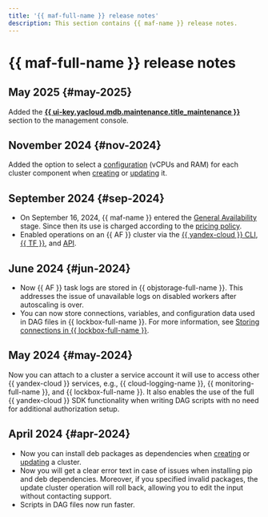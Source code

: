 ```yaml
---
title: '{{ maf-full-name }} release notes'
description: This section contains {{ maf-name }} release notes.
---
```


# {{ maf-full-name }} release notes

## May 2025 {#may-2025}

Added the [**{{ ui-key.yacloud.mdb.maintenance.title_maintenance }}**](operations/cluster-maintenance.md) section to the management console.

## November 2024 {#nov-2024}

Added the option to select a [configuration](concepts/index.md#presets) (vCPUs and RAM) for each cluster component when [creating](operations/cluster-create.md) or [updating](operations/cluster-update.md) it.

## September 2024 {#sep-2024}

* On September 16, 2024, {{ maf-name }} entered the [General Availability](../overview/concepts/launch-stages.md) stage. Since then its use is charged according to the [pricing policy](pricing.md).
* Enabled operations on an {{ AF }} cluster via the [{{ yandex-cloud }} CLI](../cli/cli-ref/managed-airflow/cli-ref/index.md), [{{ TF }}](tf-ref.md), and [API](api-ref/authentication.md).

## June 2024 {#jun-2024}

* Now {{ AF }} task logs are stored in {{ objstorage-full-name }}. This addresses the issue of unavailable logs on disabled workers after autoscaling is over.
* You can now store connections, variables, and configuration data used in DAG files in {{ lockbox-full-name }}. For more information, see [Storing connections in {{ lockbox-full-name }}](operations/lockbox-secrets-in-maf-cluster.md).

## May 2024 {#may-2024}

Now you can attach to a cluster a service account it will use to access other {{ yandex-cloud }} services, e.g., {{ cloud-logging-name }}, {{ monitoring-full-name }}, and {{ lockbox-full-name }}. It also enables the use of the full {{ yandex-cloud }} SDK functionality when writing DAG scripts with no need for additional authorization setup.

## April 2024 {#apr-2024}

* Now you can install deb packages as dependencies when [creating](operations/cluster-create.md) or [updating](operations/cluster-update.md) a cluster.
* Now you will get a clear error text in case of issues when installing pip and deb dependencies. Moreover, if you specified invalid packages, the update cluster operation will roll back, allowing you to edit the input without contacting support.
* Scripts in DAG files now run faster.
